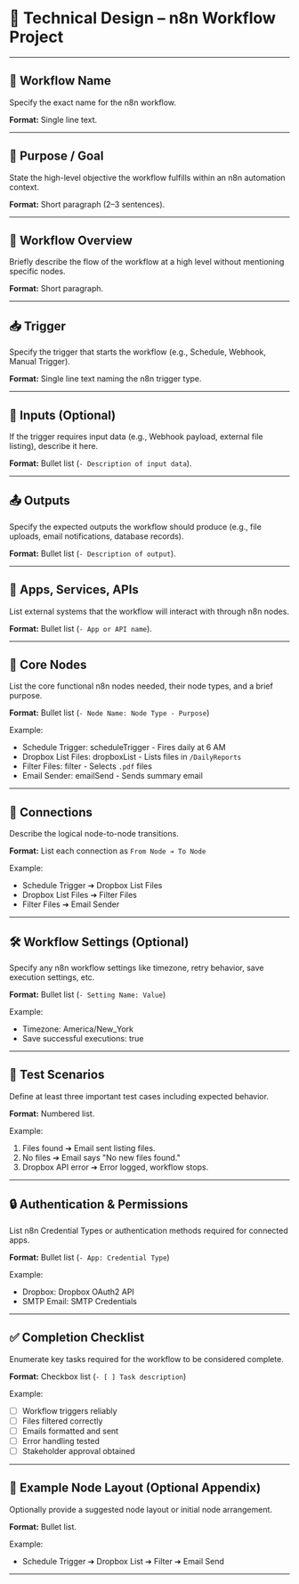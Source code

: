 # 🧠 Technical Design – n8n Workflow Project

---

## 📛 Workflow Name
Specify the exact name for the n8n workflow.

**Format:** Single line text.

---

## 🎯 Purpose / Goal
State the high-level objective the workflow fulfills within an n8n automation context.

**Format:** Short paragraph (2–3 sentences).

---

## 🧩 Workflow Overview
Briefly describe the flow of the workflow at a high level without mentioning specific nodes.

**Format:** Short paragraph.

---

## 📥 Trigger
Specify the trigger that starts the workflow (e.g., Schedule, Webhook, Manual Trigger).

**Format:** Single line text naming the n8n trigger type.

---

## 📂 Inputs (Optional)
If the trigger requires input data (e.g., Webhook payload, external file listing), describe it here.

**Format:** Bullet list (`- Description of input data`).

---

## 📤 Outputs
Specify the expected outputs the workflow should produce (e.g., file uploads, email notifications, database records).

**Format:** Bullet list (`- Description of output`).

---

## 🔗 Apps, Services, APIs
List external systems that the workflow will interact with through n8n nodes.

**Format:** Bullet list (`- App or API name`).

---

## 🧠 Core Nodes
List the core functional n8n nodes needed, their node types, and a brief purpose.

**Format:** Bullet list (`- Node Name: Node Type - Purpose`)

Example:
- Schedule Trigger: scheduleTrigger - Fires daily at 6 AM
- Dropbox List Files: dropboxList - Lists files in `/DailyReports`
- Filter Files: filter - Selects `.pdf` files
- Email Sender: emailSend - Sends summary email

---

## 🔄 Connections
Describe the logical node-to-node transitions.

**Format:** List each connection as `From Node ➔ To Node`

Example:
- Schedule Trigger ➔ Dropbox List Files
- Dropbox List Files ➔ Filter Files
- Filter Files ➔ Email Sender

---

## 🛠 Workflow Settings (Optional)
Specify any n8n workflow settings like timezone, retry behavior, save execution settings, etc.

**Format:** Bullet list (`- Setting Name: Value`)

Example:
- Timezone: America/New_York
- Save successful executions: true

---

## 🧪 Test Scenarios
Define at least three important test cases including expected behavior.

**Format:** Numbered list.

Example:
1. Files found ➔ Email sent listing files.
2. No files ➔ Email says \"No new files found.\"
3. Dropbox API error ➔ Error logged, workflow stops.

---

## 🔒 Authentication & Permissions
List n8n Credential Types or authentication methods required for connected apps.

**Format:** Bullet list (`- App: Credential Type`)

Example:
- Dropbox: Dropbox OAuth2 API
- SMTP Email: SMTP Credentials

---

## ✅ Completion Checklist
Enumerate key tasks required for the workflow to be considered complete.

**Format:** Checkbox list (`- [ ] Task description`)

Example:
- [ ] Workflow triggers reliably
- [ ] Files filtered correctly
- [ ] Emails formatted and sent
- [ ] Error handling tested
- [ ] Stakeholder approval obtained

---

## 📄 Example Node Layout (Optional Appendix)
Optionally provide a suggested node layout or initial node arrangement.

**Format:** Bullet list.

Example:
- Schedule Trigger ➔ Dropbox List ➔ Filter ➔ Email Send

---
